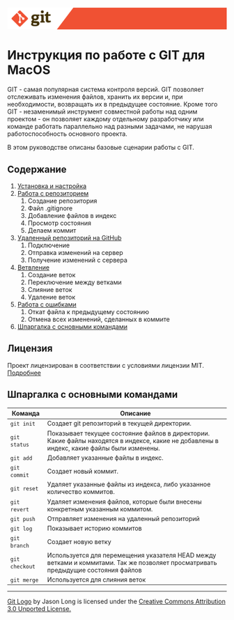 ![git-logo.svg](./assets/git-logo.svg)

# Инструкция по работе с GIT для MacOS

GIT - самая популярная система контроля версий. GIT позволяет отслеживать изменения файлов, хранить их версии и, при необходимости, возвращать их в предыдущее состояние. Кроме того GIT - незаменимый инструмент совместной работы над одним проектом - он позволяет каждому отдельному разработчику или команде работать параллельно над разными задачами, не нарушая работоспособность основного проекта.

В этом руководстве описаны базовые сценарии работы с GIT.

## Содержание

1. [Установка и настройка](installation.md)
2. [Работа с репозиторием](./repository.md)
   1. Создание репозитория
   2. Файл .gitignore
   3. Добавление файлов в индекс
   4. Просмотр состояния
   5. Делаем коммит
3. [Удаленный репозиторий на GitHub](./github.md)
   1. Подключение
   2. Отправка изменений на сервер
   3. Получение изменений с сервера
4. [Ветвление](./branching.md)
   1. Создание веток
   2. Переключение между ветками
   3. Слияние веток
   4. Удаление веток
5. [Работа с ошибками](./troubleshooting.md)
   1. Откат файла к предыдущему состоянию
   2. Отмена всех изменений, сделанных в коммите
6. [Шпаргалка с основными командами](#шпаргалка-с-основными-командами)

## Лицензия

Проект лицензирован в соответствии с условиями лицензии MIT. [Подробнее](./license.md)

## Шпаргалка с основными командами

|Команда|Описание|
|---|---|
|`git init`|Создает git репозиторий в текущей директории.|
|`git status`|Показывает текущее состояние файлов в директории. Какие файлы находятся в индексе, какие не добавлены в индекс, какие файлы были изменены.|
|`git add`|Добавляет указанные файлы в индекс.|
|`git commit`|Создает новый коммит.|
|`git reset`|Удаляет указанные файлы из индекса, либо указанное количество коммитов.|
|`git revert`|Удаляет изменения файлов, которые были внесены конкретным указанным коммитом.|
|`git push`|Отправляет изменения на удаленный репозиторий|
|`git log`|Показывает историю коммитов|
|`git branch`|Создает новую ветку|
|`git checkout`|Используется для перемещения указателя HEAD между ветками и коммитами. Так же позволяет просматривать предыдущие состояния файлов|
|`git merge`|Используется для слияния веток|




---
[Git Logo](https://git-scm.com/downloads/logos) by Jason Long is licensed under the [Creative Commons Attribution 3.0 Unported License.](https://creativecommons.org/licenses/by/3.0/)